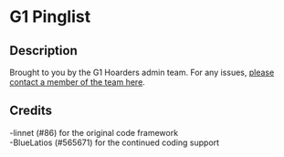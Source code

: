 # G1 Pinglist

## Description

Brought to you by the G1 Hoarders admin team. For any issues, [please contact a member of the team here](https://www1.flightrising.com/forums/drs/2942468#post_45554302).

## Credits

-linnet (#86) for the original code framework<br>
-BlueLatios (#565671) for the continued coding support<br>
